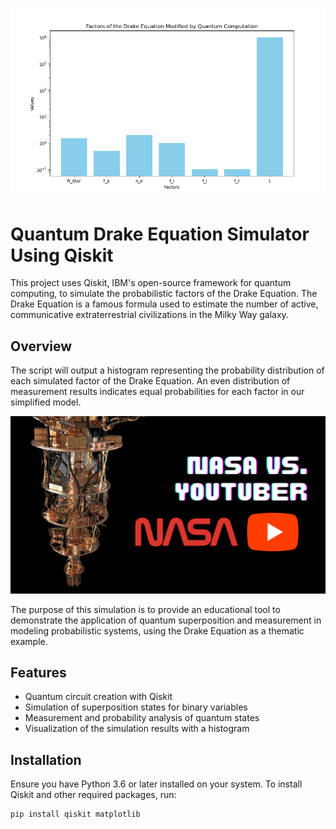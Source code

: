 ![Alt text](/images/Figure_1.png)

# Quantum Drake Equation Simulator Using Qiskit

This project uses Qiskit, IBM's open-source framework for quantum computing, to simulate the probabilistic factors of the Drake Equation. The Drake Equation is a famous formula used to estimate the number of active, communicative extraterrestrial civilizations in the Milky Way galaxy.

## Overview

The script will output a histogram representing the probability distribution of each simulated factor of the Drake Equation. An even distribution of measurement results indicates equal probabilities for each factor in our simplified model.

[![Quantum Drake Equation Simulator](/images/video-thumbnail.png)](https://youtu.be/XvL6VwTK_fU "Quantum Drake Equation Simulator Using Qiskit")

The purpose of this simulation is to provide an educational tool to demonstrate the application of quantum superposition and measurement in modeling probabilistic systems, using the Drake Equation as a thematic example.

## Features

- Quantum circuit creation with Qiskit
- Simulation of superposition states for binary variables
- Measurement and probability analysis of quantum states
- Visualization of the simulation results with a histogram

## Installation

Ensure you have Python 3.6 or later installed on your system. To install Qiskit and other required packages, run:

```bash
pip install qiskit matplotlib

